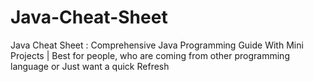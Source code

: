 # Java-Cheat-Sheet
Java Cheat Sheet : Comprehensive Java Programming Guide With Mini Projects | Best for people, who are coming from other programming language or Just want a quick Refresh
